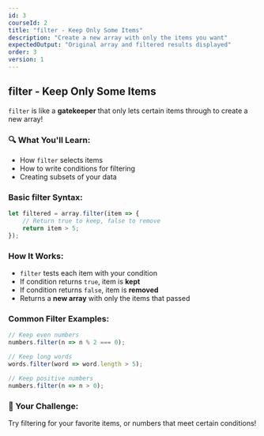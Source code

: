 ```yaml
---
id: 3
courseId: 2
title: "filter - Keep Only Some Items"
description: "Create a new array with only the items you want"
expectedOutput: "Original array and filtered results displayed"
order: 3
version: 1
---
```


## filter - Keep Only Some Items

`filter` is like a **gatekeeper** that only lets certain items through to create a new array!

### 🔍 What You'll Learn:

- How `filter` selects items
- How to write conditions for filtering
- Creating subsets of your data

### Basic filter Syntax:

```javascript
let filtered = array.filter(item => {
    // Return true to keep, false to remove
    return item > 5;
});
```

### How It Works:

- `filter` tests each item with your condition
- If condition returns `true`, item is **kept**
- If condition returns `false`, item is **removed**
- Returns a **new array** with only the items that passed

### Common Filter Examples:

```javascript
// Keep even numbers
numbers.filter(n => n % 2 === 0);

// Keep long words
words.filter(word => word.length > 5);

// Keep positive numbers
numbers.filter(n => n > 0);
```

### 🌟 Your Challenge:

Try filtering for your favorite items, or numbers that meet certain conditions!
